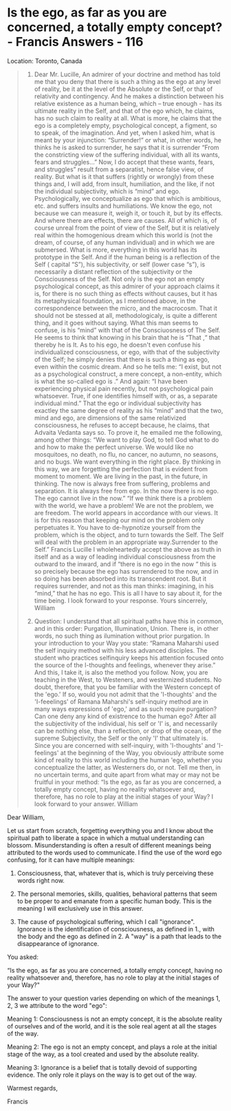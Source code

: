 # Is the ego, as far as you are concerned, a totally empty concept? - Francis Answers - 116

Location: Toronto, Canada

>1. Dear Mr. Lucille, An admirer of your doctrine and method has told me that you deny that there is such a thing as the ego at any level of reality, be it at the level of the Absolute or the Self, or that of relativity and contingency. And he makes a distinction between his relative existence as a human being, which – true enough - has its ultimate reality in the Self, and that of the ego which, he claims, has no such claim to reality at all. What is more, he claims that the ego is a completely empty, psychological concept, a figment, so to speak, of the imagination. And yet, when I asked him, what is meant by your injunction: “Surrender!” or what, in other words, he thinks he is asked to surrender, he says that it is surrender “From the constricting view of the suffering individual, with all its wants, fears and struggles...” Now, I do accept that these wants, fears, and struggles” result from a separatist, hence false view, of reality. But what is it that suffers (rightly or wrongly) from these things and, I will add, from insult, humiliation, and the like, if not the individual subjectivity, which is “mind” and ego. Psychologically, we conceptualize as ego that which is ambitious, etc. and suffers insults and humiliations. We know the ego, not because we can measure it, weigh it, or touch it, but by its effects. And where there are effects, there are causes. All of which is, of course unreal from the point of view of the Self, but it is relatively real within the homogenious dream which this world is (not the dream, of course, of any human individual) and in which we are submersed. What is more, everything in this world has its prototype in the Self. And if the human being is a reflection of the Self ( capital “S”), his subjectivity, or self (lower case “s”), is necessarily a distant reflection of the subjectivity or the Consciousness of the Self. Not only is the ego not an empty psychological concept, as this admirer of your approach claims it is, for there is no such thing as effects without causes, but it has its metaphysical foundation, as I mentioned above, in the correspondence between the micro, and the macrocosm. That it should not be stessed at all, methodologicaly, is quite a different thing, and it goes without saying. What this man seems to confuse, is his “mind” with that of the Consciuosness of The Self. He seems to think that knowing in his brain that he is “That ,“ that thereby he is It. As to his ego, he doesn't even confuse his individualized consciousness, or ego, with that of the subjectivity of the Self; he simply denies that there is such a thing as ego, even within the cosmic dream. And so he tells me: “I exist, but not as a psychological construct, a mere concept, a non-entity, which is what the so-called ego is .” And again: “I have been experiencing physical pain recently, but not psychological pain whatsoever. True, if one identifies himself with, or as, a separate individual mind.” That the ego or individual subjectivity has exactley the same degree of reality as his “mind” and that the two, mind and ego, are dimensions of the same relativized consciousness, he refuses to accept because, he claims, that Advaita Vedanta says so. To prove it, he emailed me the following, among other things: “We want to play God, to tell God what to do and how to make the perfect universe. We would like no mosquitoes, no death, no flu, no cancer, no autumn, no seasons, and no bugs. We want everything in the right place. By thinking in this way, we are forgetting the perfection that is evident from moment to moment. We are living in the past, in the future, in thinking. The now is always free from suffering, problems and separation. It is always free from ego. In the now there is no ego. The ego cannot live in the now.” “If we think there is a problem with the world, we have a problem! We are not the problem, we are freedom. The world appears in accordance with our views. It is for this reason that keeping our mind on the problem only perpetuates it. You have to de-hypnotize yourself from the problem, which is the object, and to turn towards the Self. The Self will deal with the problem in an appropriate way.Surrender to the Self.” Francis Lucille I wholeheartedly accept the above as truth in itself and as a way of leading individual consciousness from the outward to the inward, and if “there is no ego in the now “ this is so precisely because the ego has surrendered to the now, and in so doing has been absorbed into its transcendent root. But it requires surrender, and not as this man thinks: imagining, in his “mind,” that he has no ego. This is all I have to say about it, for the time being. I look forward to your response. Yours sincerrely, William
>
>2. Question: I understand that all spiritual paths have this in common, and in this order: Purgation, Illumination, Union. There is, in other words, no such thing as ilumination without prior purgation. In your introduction to your Way you state: “Ramana Maharshi used the self inquiry method with his less advanced disciples. The student who practices selfinquiry keeps his attention focused onto the source of the I-thoughts and feelings, whenever they arise.” And this, I take it, is also the method you follow. Now, you are teaching in the West, to Westeners, and westernized students. No doubt, therefore, that you be familiar with the Western concept of the 'ego.' If so, would you not admit that the 'I-thoughts' and the 'I-feeelings' of Ramana Maharshi's self-inquiry method are in many ways expressions of 'ego,' and as such require purgation? Can one deny any kind of existrence to the human ego? After all the subjectivity of the individual, his self or 'I' is, and necessarily can be nothing else, than a reflection, or drop of the ocean, of the supreme Subjectivity, the Self or the only 'I' that ultimately is. Since you are concerned with self-inquiry, with 'I-thoughts' and 'I-feelings' at the beginning of the Way, you obviously attribute some kind of reality to this world including the human 'ego, whether you conceptualize the latter, as Westerners do, or not. Tell me then, in no uncertain terms, and quite apart from what may or may not be fruitful in your method: “Is the ego, as far as you are concerned, a totally empty concept, having no reality whatsoever and, therefore, has no role to play at the initial stages of your Way? I look forward to your answer. William

Dear William,

Let us start from scratch, forgetting everything you and I know about the spiritual path to liberate a space in which a mutual understanding can blossom. Misunderstanding is often a result of different meanings being attributed to the words used to communicate. I find the use of the word ego confusing, for it can have multiple meanings:

1. Consciousness, that, whatever that is, which is truly perceiving these words right now.

2. The personal memories, skills, qualities, behavioral patterns that seem to be proper to and emanate from a specific human body. This is the meaning I will exclusively use in this answer.

3. The cause of psychological suffering, which I call "ignorance". Ignorance is the identification of consciousness, as defined in 1., with the body and the ego as defined in 2. A "way" is a path that leads to the disappearance of ignorance.

You asked:

“Is the ego, as far as you are concerned, a totally empty concept, having no reality whatsoever and, therefore, has no role to play at the initial stages of your Way?"

The answer to your question varies depending on which of the meanings 1, 2, 3 we attribute to the word "ego":

Meaning 1: Consciousness is not an empty concept, it is the absolute reality of ourselves and of the world, and it is the sole real agent at all the stages of the way.

Meaning 2: The ego is not an empty concept, and plays a role at the initial stage of the way, as a tool created and used by the absolute reality.

Meaning 3: Ignorance is a belief that is totally devoid of supporting evidence. The only role it plays on the way is to get out of the way.

Warmest regards,

Francis